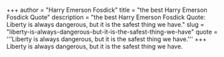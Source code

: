+++
author = "Harry Emerson Fosdick"
title = "the best Harry Emerson Fosdick Quote"
description = "the best Harry Emerson Fosdick Quote: Liberty is always dangerous, but it is the safest thing we have."
slug = "liberty-is-always-dangerous-but-it-is-the-safest-thing-we-have"
quote = '''Liberty is always dangerous, but it is the safest thing we have.'''
+++
Liberty is always dangerous, but it is the safest thing we have.
